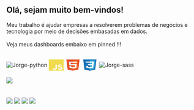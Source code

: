 ##  **Olá, sejam muito bem-vindos!**

Meu trabalho é ajudar empresas a resolverem problemas de negócios e tecnologia por meio de decisões embasadas em dados. 
</br>
</br>
Veja meus dashboards embaixo em pinned !!! 

<!-- Tecnologias --> 
</div>
  <div style="display: inline_block"><br>
    <img align="center" alt="Jorge-python" height="30" width="40" src="https://icongr.am/devicon/python-original.svg?size=128&color=currentColor">  
    <img align="center" alt="Jorge-Js" height="30" width="40" src="https://raw.githubusercontent.com/devicons/devicon/master/icons/javascript/javascript-plain.svg">
    <img align="center" alt="Jorge-HTML" height="30" width="40" src="https://raw.githubusercontent.com/devicons/devicon/master/icons/html5/html5-original.svg">
    <img align="center" alt="Jorge-CSS" height="30" width="40" src="https://raw.githubusercontent.com/devicons/devicon/master/icons/css3/css3-original.svg">
    <img align="center" alt="Jorge-sass" height="30" width="40" src="https://cdn.jsdelivr.net/gh/devicons/devicon/icons/sass/sass-original.svg">   
  </div>

</br>
<!-- Git Hub Stats -->
<div>
  <img height="180em" src ="https://github-readme-stats.vercel.app/api?username=JorgeFerreira09&show_icons=true&theme=dark">
 </div>
 
 <br>
 </br>
 
 <div> 
 <a href=https://www.youtube.com/channel/UCrqFnB9HOh9HST8EhH9a-aA target="_blank"><img src="https://img.shields.io/badge/YouTube-FF0000?style=for-the-badge&logo=youtube&logoColor=white" target="_blank"></a>
  <a href="https://instagram.com/ferreira081993/" target="_blank"><img src="https://img.shields.io/badge/-Instagram-%23E4405F?style=for-the-badge&logo=instagram&logoColor=white" target="_blank"></a>
  <a href = "mailto:ferreirafilho081993@gmail.com"><img src="https://img.shields.io/badge/-Gmail-%23333?style=for-the-badge&logo=gmail&logoColor=white" target="_blank"></a>
  <a href="https://www.linkedin.com/in/jorge-ferreira-843520203/" target="_blank"><img src="https://img.shields.io/badge/-LinkedIn-%230077B5?style=for-the-badge&logo=linkedin&logoColor=white" target="_blank"></a> 
</div>
